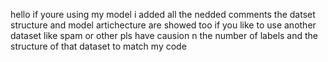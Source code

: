 hello if youre using my model i added all the nedded comments the datset structure and model artichecture are showed too if you like to use another dataset like spam or other pls have causion n the number of labels and the structure of that dataset to match my code 

